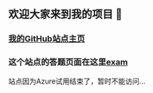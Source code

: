 ## 欢迎大家来到我的项目 👋
### [我的GitHub站点主页](https://github.com/zhwuyuhehe)
### 这个站点的答题页面在这里[exam](https://zhwuyuhehe.azurewebsites.net/user/exam.php)
站点因为Azure试用结束了，暂时不能访问...
<!--
**zhwuyuhehe/zhwuyuhehe** is a ✨ _special_ ✨ repository because its `README.md` (this file) appears on your GitHub profile.

Here are some ideas to get you started:

- 🔭 I’m currently working on ...
- 🌱 I’m currently learning ...
- 👯 I’m looking to collaborate on ...
- 🤔 I’m looking for help with ...
- 💬 Ask me about ...
- 📫 How to reach me: ...
- 😄 Pronouns: ...
- ⚡ Fun fact: ...
-->
